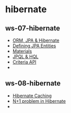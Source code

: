 # hibernate

## ws-07-hibernate
- [ORM, JPA & Hibernate](https://github.com/mjc-school/MJC-School/blob/main/stage%20%233/module%20%233.%20ORM/lesson%20%231.%20JPA%20%26%20Hibernate/content.md)
- [Defining JPA Entities](https://github.com/mjc-school/MJC-School/blob/main/stage%20%233/module%20%233.%20ORM/lesson%20%232.%20Defining%20JPA%20Entities/content.md)
- [Materials](https://github.com/mjc-school/MJC-School/blob/main/stage%20%233/module%20%233.%20ORM/lesson%20%233.%20Persistence%20Context/content.md)
- [JPQL & HQL](https://github.com/mjc-school/MJC-School/blob/main/stage%20%233/module%20%233.%20ORM/lesson%20%234.%20JPQL%20%26%20HQL/content.md)
- [Criteria API](https://github.com/mjc-school/MJC-School/blob/main/stage%20%233/module%20%233.%20ORM/lesson%20%235.%20Criteria%20API/content.md)
- []()
## ws-08-hibernate
- [Hibernate Caching](https://github.com/mjc-school/MJC-School/blob/main/stage%20%233/module%20%233.%20ORM/lesson%20%236.%20Hibernate%20Caching/content.md)
- [N+1 problem in Hibernate](https://github.com/mjc-school/MJC-School/blob/main/stage%20%233/module%20%233.%20ORM/lesson%20%237.%20N%2B1%20problem%20in%20Hibernate/content.md)
- []()

